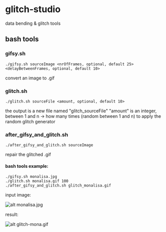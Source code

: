 # glitch-studio
data bending &amp; glitch tools

## bash tools

### gifsy.sh

```
./gifsy.sh sourceImage <nrOfFrames, optional, default 25> <delayBetweenFrames, optional, default 10>
```

convert an image to .gif

### glitch.sh
```
./glitch.sh sourceFile <amount, optional, default 10>  
```

the output is a new file named "glitch_sourceFile"
"amount" is an integer, between 1 and n -> how many times (random between 1 and n) to apply the random glitch generator

### after_gifsy_and_glitch.sh

```
./after_gifsy_and_glitch.sh sourceImage
```

repair the glitched .gif

#### bash tools example:

```
./gifsy.sh monalisa.jpg
./glitch.sh monalisa.gif 100
./after_gifsy_and_glitch.sh glitch_monalisa.gif
```

input image:

![alt monalisa.jpg](https://github.com/alexadam/glitch-studio/blob/master/examples/monalisa.jpg?raw=true)

result:

![alt glitch-mona.gif](https://github.com/alexadam/glitch-studio/blob/master/examples/monalisa-glitch_example.gif?raw=true)
